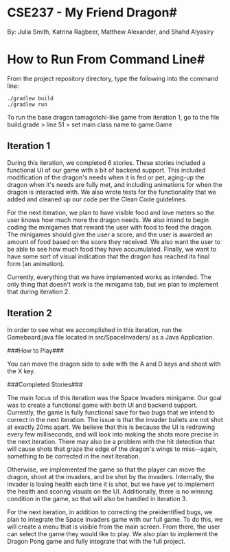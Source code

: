 # CSE237 - My Friend Dragon#
By: Julia Smith, Katrina Ragbeer, Matthew Alexander, and Shahd Alyasiry

# How to Run From Command Line#
From the project repository directory, type the following into the command line:

```
./gradlew build
./gradlew run
```

To run the base dragon tamagotchi-like game from iteration 1, go to the file build.grade > line 51 > set main class name to game.Game

## Iteration 1 ##
During this iteration, we completed 6 stories. These stories included a functional UI of our game with a bit of backend support.
This included modification of the dragon's needs when it is fed or pet, aging-up the dragon when it's needs are fully met, and 
including animations for when the dragon is interacted with. We also wrote tests for the functionality that we added and cleaned
up our code per the Clean Code guidelines.

For the next iteration, we plan to have visible food and love meters so the user knows how much more the dragon needs. We also
intend to begin coding the minigames that reward the user with food to feed the dragon. The minigames should give the user a 
score, and the user is awarded an amount of food based on the score they received. We also want the user to be able to see how 
much food they have accumulated. Finally, we want to have some sort of visual indication that the dragon has reached its final
form (an animation).

Currently, everything that we have implemented works as intended. The only thing that doesn't work is the minigame tab, but we
plan to implement that during iteration 2.

## Iteration 2 ##
In order to see what we accomplished in this iteration, run the Gameboard.java file located in src/SpaceInvaders/ as a Java
Application.

###How to Play###

You can move the dragon side to side with the A and D keys and shoot with the X key.

###Completed Stories###

The main focus of this iteration was the Space Invaders minigame. Our goal was to create a functional game with both UI and
backend support. Currently, the game is fully functional save for two bugs that we intend to correct in the next
iteration. The issue is that the invader bullets are not shot at exactly 20ms apart. We believe that this is because
the UI is redrawing every few milliseconds, and will look into making the shots more precise in the next iteration. There may also be a problem with the hit detection that will cause shots that graze the edge of the dragon's wings to miss--again, something to be corrected in the next iteration.

Otherwise, we implemented the game so that the player can move the dragon, shoot at the invaders, and be shot by the invaders.
Internally, the invader is losing health each time it is shot, but we have yet to implement the health and scoring visuals on
the UI. Additionally, there is no winning condition in the game, so that will also be handled in iteration 3.

For the next iteration, in addition to correcting the preidentified bugs, we plan to integrate the Space Invaders game with
our full game. To do this, we will create a menu that is visible from the main screen. From there, the user can select the 
game they would like to play. We also plan to implement the Dragon Pong game and fully integrate that with the full project.

